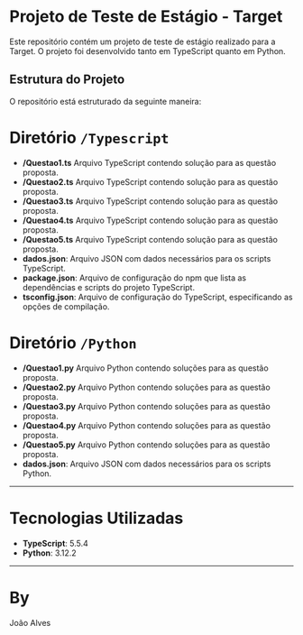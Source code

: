 # Projeto de Teste de Estágio - Target

Este repositório contém um projeto de teste de estágio realizado para a Target. O projeto foi desenvolvido tanto em TypeScript quanto em Python.

## Estrutura do Projeto

O repositório está estruturado da seguinte maneira:

# Diretório `/Typescript`

- **/Questao1.ts** Arquivo TypeScript contendo solução para as questão proposta.
- **/Questao2.ts** Arquivo TypeScript contendo solução para as questão proposta.
- **/Questao3.ts** Arquivo TypeScript contendo solução para as questão proposta.
- **/Questao4.ts** Arquivo TypeScript contendo solução para as questão proposta.
- **/Questao5.ts** Arquivo TypeScript contendo solução para as questão proposta.
- **dados.json**: Arquivo JSON com dados necessários para os scripts TypeScript.
- **package.json**: Arquivo de configuração do npm que lista as dependências e scripts do projeto TypeScript.
- **tsconfig.json**: Arquivo de configuração do TypeScript, especificando as opções de compilação.

# Diretório `/Python`

- **/Questao1.py** Arquivo Python contendo soluções para as questão proposta.
- **/Questao2.py** Arquivo Python contendo soluções para as questão proposta.
- **/Questao3.py** Arquivo Python contendo soluções para as questão proposta.
- **/Questao4.py** Arquivo Python contendo soluções para as questão proposta.
- **/Questao5.py** Arquivo Python contendo soluções para as questão proposta.
- **dados.json**: Arquivo JSON com dados necessários para os scripts Python.

---

# Tecnologias Utilizadas

- **TypeScript**: 5.5.4
- **Python**: 3.12.2

---

# By 
João Alves
